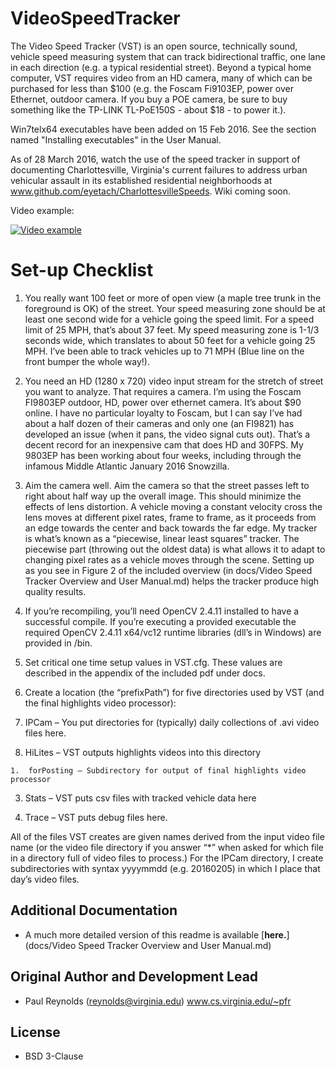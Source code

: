 # VideoSpeedTracker
The Video Speed Tracker (VST) is an open source, technically sound, vehicle speed measuring system
that can track bidirectional traffic, one lane in each direction (e.g. a typical residential street). 
Beyond a typical home computer, VST requires video from an HD camera, many of which can be purchased
for less than $100 (e.g. the Foscam Fi9103EP, power over Ethernet, outdoor camera.  If you buy a POE camera,
be sure to buy something like the TP-LINK TL-PoE150S - about $18 - to power it.).

Win7telx64 executables have been added on 15 Feb 2016.  See the section named "Installing executables" in the
User Manual.

As of 28 March 2016, watch the use of the speed tracker in support of documenting Charlottesville, Virginia's current failures to address urban vehicular assault in its established residential neighborhoods at www.github.com/eyetach/CharlottesvilleSpeeds.  Wiki coming soon.

Video example:

[![Video example](http://img.youtube.com/vi/1HVkKysDvGA/0.jpg)](http://www.youtube.com/watch?v=1HVkKysDvGA "Video Speed Tracker on a 25 MPH Residential Street")

# Set-up Checklist
1. You really want 100 feet or more of open view (a maple tree trunk in the foreground is OK) of
the street. Your speed measuring zone should be at least one second wide for a vehicle going
the speed limit. For a speed limit of 25 MPH, that’s about 37 feet. My speed measuring zone is
1-1/3 seconds wide, which translates to about 50 feet for a vehicle going 25 MPH. I’ve been
able to track vehicles up to 71 MPH (Blue line on the front bumper the whole way!).

2. You need an HD (1280 x 720) video input stream for the stretch of street you want to analyze.
That requires a camera. I’m using the Foscam FI9803EP outdoor, HD, power over ethernet
camera. It’s about $90 online. I have no particular loyalty to Foscam, but I can say I’ve had
about a half dozen of their cameras and only one (an FI9821) has developed an issue (when it
pans, the video signal cuts out). That’s a decent record for an inexpensive cam that does HD
and 30FPS. My 9803EP has been working about four weeks, including through the infamous
Middle Atlantic January 2016 Snowzilla.

3. Aim the camera well. Aim the camera so that the street passes left to right
about half way up the overall image. This should minimize the effects of lens distortion. A
vehicle moving a constant velocity cross the lens moves at different pixel rates, frame to frame,
as it proceeds from an edge towards the center and back towards the far edge. My tracker is
what’s known as a “piecewise, linear least squares” tracker. The piecewise part (throwing out
the oldest data) is what allows it to adapt to changing pixel rates as a vehicle moves through
the scene. Setting up as you see in Figure 2 of the included overview
(in docs/Video Speed Tracker Overview and User Manual.md) helps the tracker produce high quality results.

4. If you’re recompiling, you’ll need OpenCV 2.4.11 installed to have a successful compile. If
you’re executing a provided executable the required OpenCV 2.4.11 x64/vc12 runtime libraries (dll’s in
Windows) are provided in /bin.

5. Set critical one time setup values in VST.cfg. These values are described in the appendix of the included pdf under docs.

6. Create a location (the “prefixPath”) for five directories used by VST (and the final highlights
video processor):

  1. IPCam – You put directories for (typically) daily collections of .avi video files here.

  2. HiLites – VST outputs highlights videos into this directory

    1.  forPosting – Subdirectory for output of final highlights video processor

  3. Stats – VST puts csv files with tracked vehicle data here

  4. Trace – VST puts debug files here.

All of the files VST creates are given names derived from the input video file name (or the video file
directory if you answer “*” when asked for which file in a directory full of video files to process.) For
the IPCam directory, I create subdirectories with syntax yyyymmdd (e.g. 20160205) in which I place
that day’s video files.

## Additional Documentation

- A much more detailed version of this readme is available
[**here.**](docs/Video Speed Tracker Overview and User Manual.md)

## Original Author and Development Lead
- Paul Reynolds (reynolds@virginia.edu) www.cs.virginia.edu/~pfr

## License

- BSD 3-Clause
